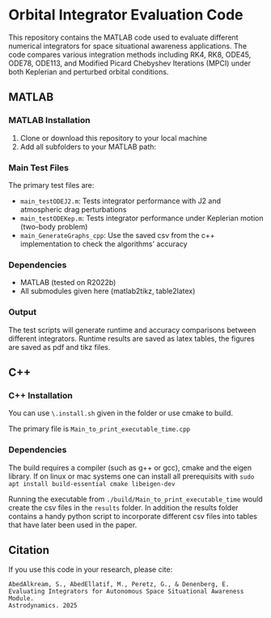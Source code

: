# Orbital Integrator Evaluation Code

This repository contains the MATLAB code used to evaluate different numerical integrators for space situational awareness applications. The code compares various integration methods including RK4, RK8, ODE45, ODE78, ODE113, and Modified Picard Chebyshev Iterations (MPCI) under both Keplerian and perturbed orbital conditions.

## MATLAB

### MATLAB Installation

1. Clone or download this repository to your local machine
2. Add all subfolders to your MATLAB path:


### Main Test Files

The primary test files are:

- `main_testODEJ2.m`: Tests integrator performance with J2 and atmospheric drag perturbations
- `main_testODEKep.m`: Tests integrator performance under Keplerian motion (two-body problem)
- `main_GenerateGraphs_cpp`: Use the saved csv from the c++ implementation to check the algorithms' accuracy


### Dependencies

- MATLAB (tested on R2022b)
- All submodules given here (matlab2tikz, table2latex)


### Output

The test scripts will generate runtime and accuracy comparisons between different integrators. Runtime results are saved as latex tables, the figures are saved as pdf and tikz files.

## C++

### C++ Installation
You can use `\.install.sh` given in the folder or use cmake to build.

The primary file is `Main_to_print_executable_time.cpp`

### Dependencies

The build requires a compiler (such as g++ or gcc), cmake and the eigen library. If on linux or mac systems one can install all prerequisits with
`sudo apt install build-essential cmake libeigen-dev`

Running the executable from `./build/Main_to_print_executable_time` would create the csv files in the `results` folder. In addition the results folder contains a handy python script to incorporate different csv files into tables that have later been used in the paper.


## Citation

If you use this code in your research, please cite:
```
AbedAlkream, S., AbedEllatif, M., Peretz, G., & Denenberg, E. 
Evaluating Integrators for Autonomous Space Situational Awareness Module. 
Astrodynamics. 2025
```
